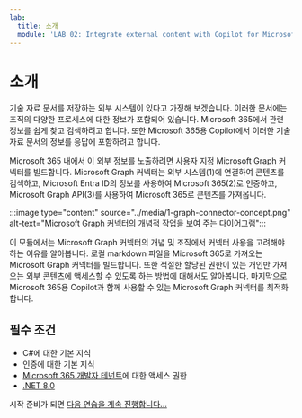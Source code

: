 ```yaml
---
lab:
  title: 소개
  module: 'LAB 02: Integrate external content with Copilot for Microsoft 365 using Microsoft Graph connectors built with .NET'
---
```


# 소개

기술 자료 문서를 저장하는 외부 시스템이 있다고 가정해 보겠습니다. 이러한 문서에는 조직의 다양한 프로세스에 대한 정보가 포함되어 있습니다. Microsoft 365에서 관련 정보를 쉽게 찾고 검색하려고 합니다. 또한 Microsoft 365용 Copilot에서 이러한 기술 자료 문서의 정보를 응답에 포함하려고 합니다.

Microsoft 365 내에서 이 외부 정보를 노출하려면 사용자 지정 Microsoft Graph 커넥터를 빌드합니다. Microsoft Graph 커넥터는 외부 시스템(1)에 연결하여 콘텐츠를 검색하고, Microsoft Entra ID의 정보를 사용하여 Microsoft 365(2)로 인증하고, Microsoft Graph API(3)를 사용하여 Microsoft 365로 콘텐츠를 가져옵니다.

:::image type="content" source="../media/1-graph-connector-concept.png" alt-text="Microsoft Graph 커넥터의 개념적 작업을 보여 주는 다이어그램":::

이 모듈에서는 Microsoft Graph 커넥터의 개념 및 조직에서 커넥터 사용을 고려해야 하는 이유를 알아봅니다. 로컬 markdown 파일을 Microsoft 365로 가져오는 Microsoft Graph 커넥터를 빌드합니다. 또한 적절한 할당된 권한이 있는 개인만 가져오는 외부 콘텐츠에 액세스할 수 있도록 하는 방법에 대해서도 알아봅니다. 마지막으로 Microsoft 365용 Copilot과 함께 사용할 수 있는 Microsoft Graph 커넥터를 최적화합니다.

## 필수 조건

- C#에 대한 기본 지식
- 인증에 대한 기본 지식
- [Microsoft 365 개발자 테넌트](https://developer.microsoft.com/microsoft-365/dev-program?ocid=MSlearn)에 대한 액세스 권한
- [.NET 8.0](https://dotnet.microsoft.com/download/dotnet/8.0)

시작 준비가 되면 [다음 연습을 계속 진행합니다...](./2-exercise-configure-connection-schema.md)